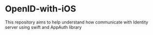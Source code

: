 # OpenID-with-iOS
This repository aims to help understand how communicate with Identity server using swift and AppAuth library
